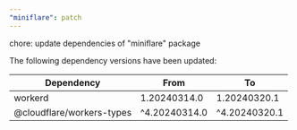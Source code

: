 ```yaml
---
"miniflare": patch
---
```


chore: update dependencies of "miniflare" package

The following dependency versions have been updated:

| Dependency                | From          | To            |
| ------------------------- | ------------- | ------------- |
| workerd                   | 1.20240314.0  | 1.20240320.1  |
| @cloudflare/workers-types | ^4.20240314.0 | ^4.20240320.1 |
